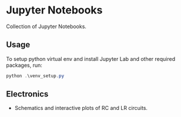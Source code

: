 # Jupyter Notebooks

Collection of Jupyter Notebooks.

## Usage

To setup python virtual env and install Jupyter Lab and other required packages, run:
```powershell
python .\venv_setup.py
```

## Electronics

* Schematics and interactive plots of RC and LR circuits.